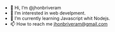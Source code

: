- 👋 Hi, I’m @jhonbriveram
- 👀 I’m interested in web develpment. 
- 🌱 I’m currently learning Javascript whit Nodejs. 
- 📫 How to reach me jhonbriveram@gmail.com

<!---
jhonbriveram/jhonbriveram is a ✨ special ✨ repository because its `README.md` (this file) appears on your GitHub profile.
You can click the Preview link to take a look at your changes.
--->
